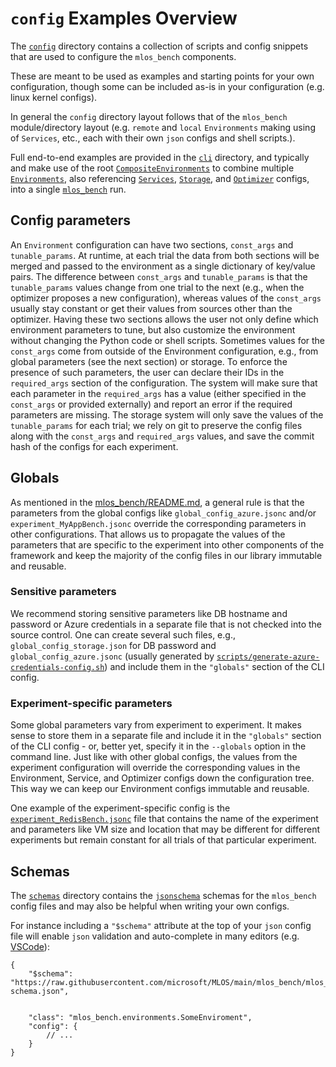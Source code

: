 # `config` Examples Overview

The [`config`](./) directory contains a collection of scripts and config snippets that are used to configure the `mlos_bench` components.

These are meant to be used as examples and starting points for your own configuration, though some can be included as-is in your configuration (e.g. linux kernel configs).

In general the `config` directory layout follows that of the `mlos_bench` module/directory layout (e.g. `remote` and `local` `Environments` making using of `Services`, etc., each with their own `json` configs and shell scripts.).

Full end-to-end examples are provided in the [`cli`](./cli/) directory, and typically and make use of the root [`CompositeEnvironments`](./environments/root/) to combine multiple [`Environments`](./environments/), also referencing [`Services`](./services/), [`Storage`](./storage/), and [`Optimizer`](./optimizers/) configs, into a single [`mlos_bench`](../run.py) run.

## Config parameters

An `Environment` configuration can have two sections, `const_args` and `tunable_params`.
At runtime, at each trial the data from both sections will be merged and passed to the environment as a single dictionary of key/value pairs.
The difference between `const_args` and `tunable_params` is that the `tunable_params` values change from one trial to the next (e.g., when the optimizer proposes a new configuration), whereas values of the `const_args` usually stay constant or get their values from sources other than the optimizer.
Having these two sections allows the user not only define which environment parameters to tune, but also customize the environment without changing the Python code or shell scripts.
Sometimes values for the `const_args` come from outside of the Environment configuration, e.g., from global parameters (see the next section) or storage.
To enforce the presence of such parameters, the user can declare their IDs in the `required_args` section of the configuration.
The system will make sure that each parameter in the `required_args` has a value (either specified in the `const_args` or provided externally) and report an error if the required parameters are missing.
The storage system will only save the values of the `tunable_params` for each trial; we rely on git to preserve the config files along with the `const_args` and `required_args` values, and save the commit hash of the configs for each experiment.

## Globals

As mentioned in the [mlos_bench/README.md](../../README.md), a general rule is that the parameters from the global configs like `global_config_azure.jsonc` and/or `experiment_MyAppBench.jsonc` override the corresponding parameters in other configurations.
That allows us to propagate the values of the parameters that are specific to the experiment into other components of the framework and keep the majority of the config files in our library immutable and reusable.

### Sensitive parameters

We recommend storing sensitive parameters like DB hostname and password or Azure credentials in a separate file that is not checked into the source control.
One can create several such files, e.g., `global_config_storage.json` for DB password and `global_config_azure.jsonc` (usually generated by [`scripts/generate-azure-credentials-config.sh`](../../../scripts/generate-azure-credentials-config.sh)) and include them in the `"globals"` section of the CLI config.

### Experiment-specific parameters

Some global parameters vary from experiment to experiment.
It makes sense to store them in a separate file and include it in the `"globals"` section of the CLI config - or, better yet, specify it in the `--globals` option in the command line.
Just like with other global configs, the values from the experiment configuration will override the corresponding values in the Environment, Service, and Optimizer configs down the configuration tree.
This way we can keep our Environment configs immutable and reusable.

One example of the experiment-specific config is the [`experiment_RedisBench.jsonc`](experiments/experiment_RedisBench.jsonc) file that contains the name of the experiment and parameters like VM size and location that may be different for different experiments but remain constant for all trials of that particular experiment.

## Schemas

The [`schemas`](./schemas/) directory contains the [`jsonschema`](https://json-schema.org/) schemas for the `mlos_bench` config files and may also be helpful when writing your own configs.

For instance including a `"$schema"` attribute at the top of your `json` config file will enable `json` validation and auto-complete in many editors (e.g. [VSCode](https://code.visualstudio.com/)):

```jsonc
{
    "$schema": "https://raw.githubusercontent.com/microsoft/MLOS/main/mlos_bench/mlos_bench/config/schemas/environments/environment-schema.json",


    "class": "mlos_bench.environments.SomeEnviroment",
    "config": {
        // ...
    }
}
```
